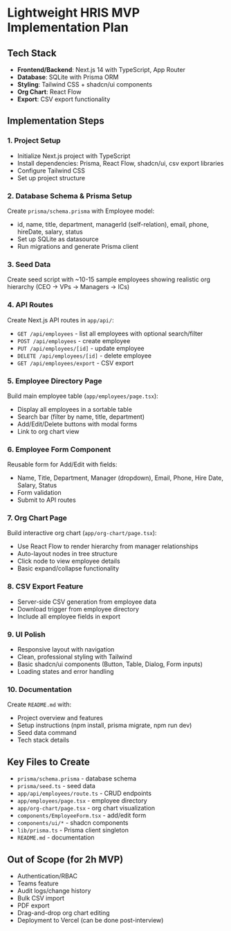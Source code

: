 # Lightweight HRIS MVP Implementation Plan

## Tech Stack

- **Frontend/Backend**: Next.js 14 with TypeScript, App Router
- **Database**: SQLite with Prisma ORM
- **Styling**: Tailwind CSS + shadcn/ui components
- **Org Chart**: React Flow
- **Export**: CSV export functionality

## Implementation Steps

### 1. Project Setup

- Initialize Next.js project with TypeScript
- Install dependencies: Prisma, React Flow, shadcn/ui, csv export libraries
- Configure Tailwind CSS
- Set up project structure

### 2. Database Schema & Prisma Setup

Create `prisma/schema.prisma` with Employee model:

- id, name, title, department, managerId (self-relation), email, phone, hireDate, salary, status
- Set up SQLite as datasource
- Run migrations and generate Prisma client

### 3. Seed Data

Create seed script with ~10-15 sample employees showing realistic org hierarchy (CEO → VPs → Managers → ICs)

### 4. API Routes

Create Next.js API routes in `app/api/`:

- `GET /api/employees` - list all employees with optional search/filter
- `POST /api/employees` - create employee
- `PUT /api/employees/[id]` - update employee
- `DELETE /api/employees/[id]` - delete employee
- `GET /api/employees/export` - CSV export

### 5. Employee Directory Page

Build main employee table (`app/employees/page.tsx`):

- Display all employees in a sortable table
- Search bar (filter by name, title, department)
- Add/Edit/Delete buttons with modal forms
- Link to org chart view

### 6. Employee Form Component

Reusable form for Add/Edit with fields:

- Name, Title, Department, Manager (dropdown), Email, Phone, Hire Date, Salary, Status
- Form validation
- Submit to API routes

### 7. Org Chart Page

Build interactive org chart (`app/org-chart/page.tsx`):

- Use React Flow to render hierarchy from manager relationships
- Auto-layout nodes in tree structure
- Click node to view employee details
- Basic expand/collapse functionality

### 8. CSV Export Feature

- Server-side CSV generation from employee data
- Download trigger from employee directory
- Include all employee fields in export

### 9. UI Polish

- Responsive layout with navigation
- Clean, professional styling with Tailwind
- Basic shadcn/ui components (Button, Table, Dialog, Form inputs)
- Loading states and error handling

### 10. Documentation

Create `README.md` with:

- Project overview and features
- Setup instructions (npm install, prisma migrate, npm run dev)
- Seed data command
- Tech stack details

## Key Files to Create

- `prisma/schema.prisma` - database schema
- `prisma/seed.ts` - seed data
- `app/api/employees/route.ts` - CRUD endpoints
- `app/employees/page.tsx` - employee directory
- `app/org-chart/page.tsx` - org chart visualization
- `components/EmployeeForm.tsx` - add/edit form
- `components/ui/*` - shadcn components
- `lib/prisma.ts` - Prisma client singleton
- `README.md` - documentation

## Out of Scope (for 2h MVP)

- Authentication/RBAC
- Teams feature
- Audit logs/change history
- Bulk CSV import
- PDF export
- Drag-and-drop org chart editing
- Deployment to Vercel (can be done post-interview)

